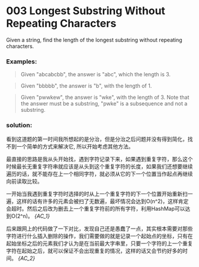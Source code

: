 # 003 Longest Substring Without Repeating Characters

Given a string, find the length of the longest substring without repeating characters.

### Examples:

>Given "abcabcbb", the answer is "abc", which the length is 3.

>Given "bbbbb", the answer is "b", with the length of 1.

>Given "pwwkew", the answer is "wke", with the length of 3. Note that the answer must be a substring, "pwke" is a subsequence and not a substring.

### solution:

看到这道题的第一时间我所想起的是分治，但是分治之后问题并没有得到简化，找不到一个简单的方式来解决它, 所以开始考虑其他方法。

最直接的思路是我从头开始找，遇到字符记录下来，如果遇到重复字符，那么这个时候最长无重复字符串就应该是从头到这个重复字符的长度，如果我们还想要继续遍历的话，就不能存在上一个相同字符，就必须从它的下一个位置当作起点再继续向前读取比较。

一开始当我遇到重复字符时选择的时从上一个重复字符的下一个位置开始重新扫一遍，这样的话有许多的元素会被扫了无数遍，最坏情况会达到O(n^2)，这样肯定会超时。然后之后改为删去上一个重复字符前的所有字符，利用HashMap可以达到O(2^n)。 *{AC_1}*

后来跟网上的代码做了一下对比，发现自己还是愚蠢了一点，其实根本需要对那些字符进行什么插入删除的操作，我们需要做的就是记录一个起始点的坐标，只有在起始坐标之后的元素我们才认为是在当前最大字串里，只要一个字符的上一个重复字符在起始之后，就可以保证不会出现重复的情况，这样的话又会节约好多的时间。 *{AC_2}*

